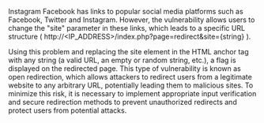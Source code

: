 Instagram Facebook has links to popular social media platforms such as Facebook, Twitter and Instagram. 
However, the vulnerability allows users to change the "site" parameter in these links, which leads to a specific URL structure ( http://<IP_ADDRESS>/index.php?page=redirect&site={string} ).

Using this problem and replacing the site element in the HTML anchor tag with any string (a valid URL, an empty or random string, etc.), a flag is displayed on the redirected page.
This type of vulnerability is known as open redirection, which allows attackers to redirect users from a legitimate website to any arbitrary URL, potentially leading them to malicious sites. 
To minimize this risk, it is necessary to implement appropriate input verification and secure redirection methods to prevent unauthorized redirects and protect users from potential attacks.